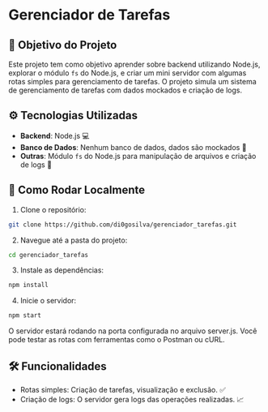 # Gerenciador de Tarefas

## 🎯 Objetivo do Projeto 

Este projeto tem como objetivo aprender sobre backend utilizando Node.js, explorar o módulo `fs` do Node.js, e criar um mini servidor com algumas rotas simples para gerenciamento de tarefas. O projeto simula um sistema de gerenciamento de tarefas com dados mockados e criação de logs.

## ⚙️ Tecnologias Utilizadas 

- **Backend**: Node.js 💻
- **Banco de Dados**: Nenhum banco de dados, dados são mockados 📂
- **Outras**: Módulo `fs` do Node.js para manipulação de arquivos e criação de logs 📜

## 🔧 Como Rodar Localmente 

1. Clone o repositório:
  ```bash
  git clone https://github.com/di0gosilva/gerenciador_tarefas.git
```

2. Navegue até a pasta do projeto:
  ```bash
  cd gerenciador_tarefas
```
3. Instale as dependências:
  ```bash
  npm install
```
4. Inicie o servidor:
  ```bash
  npm start
```
O servidor estará rodando na porta configurada no arquivo server.js. Você pode testar as rotas com ferramentas como o Postman ou cURL.

## 🛠️ Funcionalidades 

- Rotas simples: Criação de tarefas, visualização e exclusão. ✅
- Criação de logs: O servidor gera logs das operações realizadas. 📈
